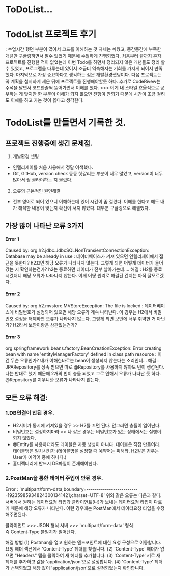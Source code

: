 # ToDoList...

# TodoList 프로젝트 후기
: 수업시간 했던 부분이 많아서 코드를 이해하는 것 자체는 쉬웠고, 중간중간에 부족한 개념만
구글링하면서 알수 있었기 때문에 수월하게 진행되었다. 처음부터 끝까지 혼자 프로젝트를 진행한 적이 없었는데
이번 Todo를 하면서 정리되지 않은 개념들도 정리 할 수 있었고, 프로그램을 다루는데 있어서 조금더 익숙해지는
기회를 가지게 되어서 만족했다. 마지막으로 가장 중요하다고 생각하는 점은 개발환경셋팅이다. 
다음 프로젝트는 꼭 계획을 철저하게 세운 뒤에 프로젝트를 진행해야할듯 하다. 
추가로 CodeRivew는 주석을 달면서 코드한줄씩 뜯어가면서 이해를 했다. <<< 이게 내 스타일
효율적으로 공부하는 게 맞지만 한 부분이 이해가 되지 않으면 진행이 안되기 때문에 시간이 조금 걸려도 이해를 
하고 가는 것이 옳다고 생각한다. 


# TodoList를 만들면서 기록한 것.

## 프로젝트 진행중에 생긴 문제점.
1. 개발환경 셋팅
- 인텔리제이를 처음 사용해서 정말 어색했다. 
- Git, GitHub, version check 등등 헷갈리는 부분이 너무 많았고, version이 너무 많아서 뭘 골라야하는 지 몰랐다. 

2. 오류의 근본적인 원인해결
- 전부 영어로 되어 있으니 이해하는데 있어 시간이 좀 걸렸다. 이해를 한다고 해도 내가 해석한 내용이 맞는지 
확신이 서지 않았다. 대부분 구글링으로 해결했다. 

## 가장 많이 나타난 오류 3가지

#### Error 1
Caused by: org.h2.jdbc.JdbcSQLNonTransientConnectionException: Database may be already in use
: 데이터베이스가 켜져 있으면 인텔리제이에서 접근을 못한다? h2끄면 해당 오류가 나타나지 않는다. 그렇게 되면
어떻게 데이터가 들어갔는 지 확인하는건가? h2는 종료하면 데이터가 전부 날아가는데....
해결 : H2를 종료 시켰더니 해당 오류가 나타나지 않는다. 이게 어떻 원리로 해결된 건지는 아직 잘모르겠다. 

#### Error 2
Caused by: org.h2.mvstore.MVStoreException: The file is locked
: 데이터베이스에 비밀번호가 설정되어 있으면 해당 오류가 계속 나타난다. 이 경우는 H2에서 비밀번호 설정을 해제하면 오류가 나타나지 않는다. 그렇게 되면 보안에 너무 취약한 거 아닌가? H2라서 보안이랑은 상관없는건가?

#### Error 3
org.springframework.beans.factory.BeanCreationException: Error creating bean with name 'entityManagerFactory' defined in class path resource 
: 이건 무슨 오류인가? 내가 이해한바로는 bean이 생성되지 않는다는 소리인데... 
해결 : JPARepository를 상속 받으면 따로 @Repository를 사용하지 않아도 빈이 생성된다. 나는 반대로 했기 때문에 2개의 빈이 충돌 되었고 그로 인해서 오류가 나타난 듯 하다. @Repository를 지우니깐 오류가 나타나지 않는다.


## 모든 오류 해결:

### 1.DB연결이 안된 경우.
- H2서버가 동시에 켜져있을 경우 >> H2를 끄면 된다. 안그러면 충돌이 일어난다.
- 비밀번호는 설정하지마라 >> 나 같은 경우는 비밀번호가 있는 상태에서는 실행이 되지 않았다. 
- @Entity를 사용하더라도 테이블은 자동 생성이 아니다. 테이블은 직접 만들어라. 테이블명은 일치시키자
   (테이블명을 설정할 때 예약어는 피해라. H2같은 경우는 User가 예약어 중에 하나다.)
- 홈디렉터리에 반드시 DB파일이 존재해야한다.

### 2.PostMan을 통한 데이터 주입이 안된 경우.
Error :  'multipart/form-data;boundary=--------------------------192359859348243001341421;charset=UTF-8'
위와 같은 오류는 다음과 같다.
서버에서 원하는 데이터요청 타입과 클라이언트(나)가 보내는 데이터요청 타입이 다르기 때문에 해당 오류가 나타난다. 
이런 경우에는 PostMan에서 데이터요청 타입을 수정 해주면된다.

클라이언트 >>> JSON 형식
서버 >>> 'multipart/form-data' 형식  
즉 Content-Type 불일치가 일어난다. 

해결 방법
(1) Postman을 열고 원하는 엔드포인트에 대한 요청 구성으로 이동합니다.
요청 헤더 섹션에서 'Content-Type' 헤더를 찾습니다.
(2) 'Content-Type' 헤더가 없으면 "Headers" 탭을 클릭하여 새 헤더를 추가합니다.
(3) 'Content-Type' 키로 새 헤더를 추가하고 값을 'application/json'으로 설정합니다.
(4) 'Content-Type' 헤더가 선택되었고 해당 값이 'application/json'으로 설정되었는지 확인합니다.


